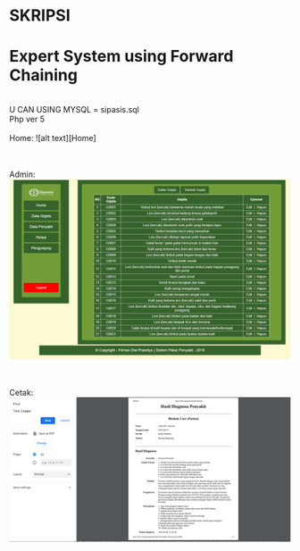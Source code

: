# SKRIPSI
# Expert System using Forward Chaining
<br>
U CAN USING MYSQL  = sipasis.sql
<br>
Php ver 5
<br><br>
Home: 
![alt text][Home]

[Home]: https://github.com/FirmanDwiP/Expert_System-Forward_Chaining/blob/master/ss/Home.png "Home"

<br><br>
Admin: 
![alt text][Admin]

[Admin]: https://github.com/FirmanDwiP/Expert_System-Forward_Chaining/blob/master/ss/Admin.png "Admin"

<br><br>
Cetak: 
![alt text][Cetak]

[Cetak]: https://github.com/FirmanDwiP/Expert_System-Forward_Chaining/blob/master/ss/Cetak.png "Cetak"

<br><br>

